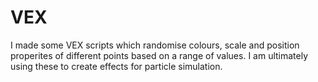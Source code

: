 # VEX

I made some VEX scripts which randomise colours, scale and position properites of different points based on a range of values. I am ultimately using these to create effects for particle simulation.
